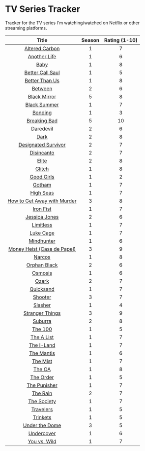 # TV Series Tracker

Tracker for the TV series I'm watching/watched on Netflix or other streaming platforms.

| Title | Season | Rating (1-10) |
|:-----:|:------:|:-------------:|
| [Altered Carbon](https://www.netflix.com/title/80097140) | 1 | 7 |
| [Another Life](https://www.netflix.com/title/80236236) | 1 | 6 |
| [Baby](https://www.netflix.com/title/80211634) | 1 | 8 |
| [Better Call Saul](https://www.netflix.com/title/80021955) | 1 | 5 |
| [Better Than Us](https://www.netflix.com/title/81026915) | 1 | 8 |
| [Between](https://www.netflix.com/title/80022632) | 2 | 6 |
| [Black Mirror](https://www.netflix.com/title/70264888) | 5 | 8 |
| [Black Summer](https://www.netflix.com/title/80198988) | 1 | 7 |
| [Bonding](https://www.netflix.com/title/81004814) | 1 | 3 |
| [Breaking Bad](https://www.netflix.com/title/70143836) | 5 | 10 |
| [Daredevil](https://www.netflix.com/title/80018294) | 2 | 6 |
| [Dark](https://www.netflix.com/title/80100172) | 2 | 8 |
| [Designated Survivor](https://www.netflix.com/title/80113647) | 2 | 7 |
| [Disincanto](https://www.netflix.com/title/80095697) | 2 | 7 |
| [Elite](https://www.netflix.com/title/80200942) | 2 | 8 |
| [Glitch](https://www.netflix.com/title/80108495) | 1 | 8 |
| [Good Girls](https://www.netflix.com/title/80177342) | 1 | 2 |
| [Gotham](https://www.netflix.com/title/80020542) | 1 | 7 |
| [High Seas](https://www.netflix.com/title/80233258) | 1 | 7 |
| [How to Get Away with Murder](https://www.netflix.com/title/80024057) | 3 | 8 |
| [Iron Fist](https://www.netflix.com/title/80002612) | 1 | 7 |
| [Jessica Jones](https://www.netflix.com/title/80002311) | 2 | 6 |
| [Limitless](https://www.netflix.com/title/80065182) | 1 | 7 |
| [Luke Cage](https://www.netflix.com/title/80002537) | 1 | 7 |
| [Mindhunter](https://www.netflix.com/title/80114855) | 1 | 6 |
| [Money Heist (Casa de Papel)](https://www.netflix.com/title/80192098) | 3 | 9 |
| [Narcos](https://www.netflix.com/title/80025172) | 1 | 8 |
| [Orphan Black](https://www.netflix.com/title/70276033) | 2 | 6 |
| [Osmosis](https://www.netflix.com/title/80189898) | 1 | 6 |
| [Ozark](https://www.netflix.com/title/80117552) | 2 | 7 |
| [Quicksand](https://www.netflix.com/title/80211703) | 1 | 7 |
| [Shooter](https://www.netflix.com/title/80109194) | 3 | 7 |
| [Slasher](https://www.netflix.com/title/80105452) | 1 | 4 |
| [Stranger Things](https://www.netflix.com/title/80057281) | 3 | 9 |
| [Suburra](https://www.netflix.com/title/80081537) | 2 | 8 |
| [The 100](https://www.netflix.com/title/70283264) | 1 | 5 |
| [The A List](https://www.netflix.com/title/80196382) | 1 | 7 |
| [The I-Land](https://www.netflix.com/title/80993078) | 1 | 7 |
| [The Mantis](https://www.netflix.com/title/80208337) | 1 | 6 |
| [The Mist](https://www.netflix.com/title/80135414) | 1 | 7 |
| [The OA](https://www.netflix.com/title/80044950) | 1 | 8 |
| [The Order](https://www.netflix.com/title/80238357) | 1 | 5 |
| [The Punisher](https://www.netflix.com/title/80117498) | 1 | 7 |
| [The Rain](https://www.netflix.com/title/80154610) | 2 | 7 |
| [The Society](https://www.netflix.com/title/80197989) | 1 | 7 |
| [Travelers](https://www.netflix.com/title/80105699) | 1 | 5 |
| [Trinkets](https://www.netflix.com/title/80230561) | 1 | 5 |
| [Under the Dome](https://www.netflix.com/title/70280925) | 3 | 5 |
| [Undercover](https://www.netflix.com/title/80225312) | 1 | 6 |
| [You vs. Wild](https://www.netflix.com/title/80227574) | 1 | 7 |
